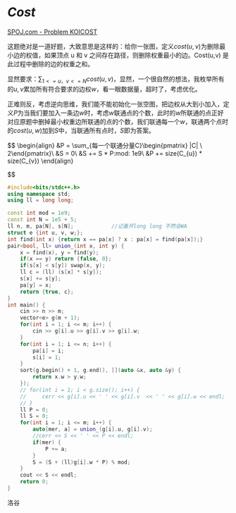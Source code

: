 # ***Cost***

[SPOJ.com - Problem KOICOST](https://www.spoj.com/problems/KOICOST/)

这题绝对是一道好题，大致意思是这样的：给你一张图，定义$cost(u, v)$为删除最小边的权值，如果顶点 u 和 v 之间存在路径，则删除权重最小的边。Cost(u,v) 是此过程中删除的边的权重之和。

显然要求：$\sum_{1 <= u，v <= N} cost(u, v)$，显然，一个很自然的想法，我枚举所有的$u,v$累加所有符合要求的边权$w$，看一眼数据量，超时了，考虑优化。



正难则反，考虑逆向思维，我们能不能初始化一张空图，把边权从大到小加入，定义$P$为当我们要加入一条边$w$时，考虑$w$联通点的个数，此时的$w$所联通的点正好对应原题中删掉最小权重边所联通的点的个数，我们联通每一个$w$，联通两个点时的$cost(u, w)$加到$S$中，当联通所有点时，$S$即为答案。

$$
\begin{align}
&P = \sum_{每一个联通分量C}\begin{pmatrix} |C| \\ 2\end{pmatrix}\\
&S = 0\\
&S += S * P\:mod\: 1e9\\
&P +=  size(C_{u}) * size(C_{v})
\end{align}

$$

```cpp
#include<bits/stdc++.h>
using namespace std;
using ll = long long;

const int mod = 1e9;
const int N = 1e5 + 5;
ll n, m, pa[N], s[N];            //记着开long long 不然会WA
struct e {int u, v, w;};
int find(int x) {return x == pa[x] ? x : pa[x] = find(pa[x]);}
pair<bool, ll> union_(int x, int y) {
    x = find(x), y = find(y);
    if(x == y) return {false, 0};
    if(s[x] < s[y]) swap(x, y);
    ll c = (ll) (s[x] * s[y]);
    s[x] += s[y];
    pa[y] = x;
    return {true, c}; 
}
int main() {
    cin >> n >> m;
    vector<e> g(m + 1);
    for(int i = 1; i <= m; i++) {
        cin >> g[i].u >> g[i].v >> g[i].w;
    }
    for(int i = 1; i <= n; i++) {
        pa[i] = i;
        s[i] = 1;
    }
    sort(g.begin() + 1, g.end(), [](auto &x, auto &y) {
        return x.w > y.w;
    });
    // for(int i = 1; i < g.size(); i++) {
    //     cerr << g[i].u << ' ' << g[i].v  << ' ' << g[i].w << endl;
    // }
    ll P = 0;
    ll S = 0;
    for(int i = 1; i <= m; i++) {
        auto[mer, a] = union_(g[i].u, g[i].v);
        //cerr << S << ' ' << P << endl;
        if(mer) {
            P += a;
        }
        S = (S + (ll)g[i].w * P) % mod;
    }
    cout << S << endl;
    return 0;
}
```

洛谷
